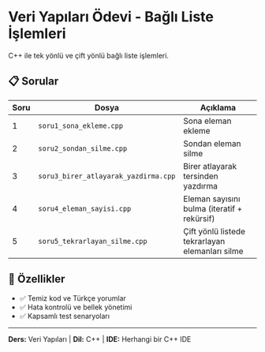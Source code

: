 # Veri Yapıları Ödevi - Bağlı Liste İşlemleri

C++ ile tek yönlü ve çift yönlü bağlı liste işlemleri.

## 📋 Sorular

| Soru | Dosya | Açıklama |
|------|--------|----------|
| 1 | `soru1_sona_ekleme.cpp` | Sona eleman ekleme |
| 2 | `soru2_sondan_silme.cpp` | Sondan eleman silme |
| 3 | `soru3_birer_atlayarak_yazdirma.cpp` | Birer atlayarak tersinden yazdırma |
| 4 | `soru4_eleman_sayisi.cpp` | Eleman sayısını bulma (iteratif + rekürsif) |
| 5 | `soru5_tekrarlayan_silme.cpp` | Çift yönlü listede tekrarlayan elemanları silme |

## 🔧 Özellikler
- ✅ Temiz kod ve Türkçe yorumlar
- ✅ Hata kontrolü ve bellek yönetimi
- ✅ Kapsamlı test senaryoları

---
**Ders:** Veri Yapıları | **Dil:** C++ | **IDE:** Herhangi bir C++ IDE

